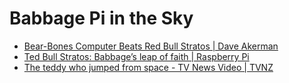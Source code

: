 # Babbage Pi in the Sky

* [Bear-Bones Computer Beats Red Bull Stratos | Dave Akerman](http://www.daveakerman.com/?p=1362)
* [Ted Bull Stratos: Babbage’s leap of faith | Raspberry Pi](http://www.raspberrypi.org/ted-bull-stratos-babbages-leap-of-faith/)
* [The teddy who jumped from space - TV News Video | TVNZ](http://tvnz.co.nz/seven-sharp/teddy-jumped-space-video-5545992)

